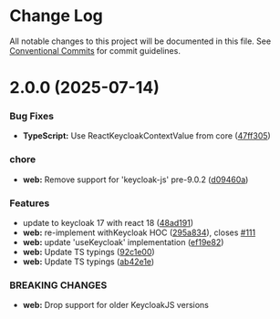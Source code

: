 # Change Log

All notable changes to this project will be documented in this file.
See [Conventional Commits](https://conventionalcommits.org) for commit guidelines.

# 2.0.0 (2025-07-14)


### Bug Fixes

* **TypeScript:** Use ReactKeycloakContextValue from core ([47ff305](https://github.com/michael-connolly236/react-keycloak-fork/commit/47ff30503412a57e90fce33644d3c822320908e7))


### chore

* **web:** Remove support for 'keycloak-js' pre-9.0.2 ([d09460a](https://github.com/michael-connolly236/react-keycloak-fork/commit/d09460a62ba7bb4a104eb5ac1df558466cc4b3c0))


### Features

* update to keycloak 17 with react 18 ([48ad191](https://github.com/michael-connolly236/react-keycloak-fork/commit/48ad1914c22b17aaabaf79085f7b7810a319e603))
* **web:** re-implement withKeycloak HOC ([295a834](https://github.com/michael-connolly236/react-keycloak-fork/commit/295a834c7f3fbe3bd7fb45a73c264b224d2e53ad)), closes [#111](https://github.com/michael-connolly236/react-keycloak-fork/issues/111)
* **web:** update 'useKeycloak' implementation ([ef19e82](https://github.com/michael-connolly236/react-keycloak-fork/commit/ef19e823b33c03808de696f9e7cbac3478197e0e))
* **web:** Update TS typings ([92c1e00](https://github.com/michael-connolly236/react-keycloak-fork/commit/92c1e00d3737c3a361a2660b7576212a435921df))
* **web:** Update TS typings ([ab42e1e](https://github.com/michael-connolly236/react-keycloak-fork/commit/ab42e1e948bb89f17ae2cf5caf1626a56d0485e5))


### BREAKING CHANGES

* **web:** Drop support for older KeycloakJS versions

